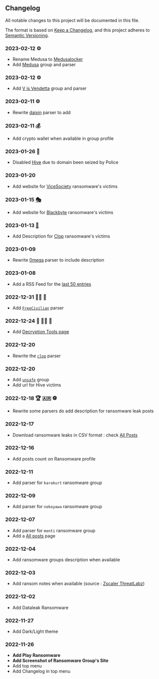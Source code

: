 ## Changelog

All notable changes to this project will be documented in this file.

The format is based on [Keep a Changelog](https://keepachangelog.com/en/1.0.0/),
and this project adheres to [Semantic Versioning](https://semver.org/spec/v2.0.0.html).


### 2023-02-12 ⚙️

* Rename Medusa to [Medusalocker](profiles/medusalocker.md)
* Add [Medusa](profiles/medusa.md) group and parser

### 2023-02-12 ⚙️

* Add [V is Vendetta](profiles/vendetta.md) group and parser
  
### 2023-02-11 ⚙️

* Rewrite [daixin](profiles/daixin.md) parser to add
  
### 2023-02-11 💰

* Add crypto wallet when available in group profile

### 2023-01-26 🚓

* Disabled [Hive](profiles/hive.md) due to domain been seized by Police

### 2023-01-20

* Add website for [ViceSociety](profiles/vicesociety.md) ransomware's victims

### 2023-01-15 [🎭](https://en.wikipedia.org/wiki/Moli%C3%A8re)

* Add website for [Blackbyte](profiles/blackbyte.md) ransomware's victims

### 2023-01-13 [👻](https://en.wikipedia.org/wiki/Friday_the_13th)

* Add Description for [Clop](profiles/clop.md) ransomware's victims

### 2023-01-09

* Rewrite [0mega](profiles/0mega.md) parser to include description

### 2023-01-08

* Add a RSS Feed for the [last 50 entries](https://www.ransomware.live/rss.xml)

### 2022-12-31 🥂🍾 🥳

* Add [`FreeCivilian`](profiles.md?id=freecivilian) parser

### 2022-12-24 🎄 🎅🏻 🎁

* Add [Decryption Tools page](decryption.md)

### 2022-12-20 

* Rewrite the  [`clop`](profiles.md?id=clop) parser

### 2022-12-20 

* Add [`unsafe`](profiles.md?id=unsafe) group
* Add url for Hive victims 

### 2022-12-18  🏆 🇦🇷 ⚽️

* Rewrite some parsers do add description for ransomware leak posts

### 2022-12-17

* Download ransomware leaks in CSV format : check [All Posts](allposts.md)

### 2022-12-16

* Add posts count on Ransomware profile

### 2022-12-11 

* Add parser for `karakurt` ransomware group

### 2022-12-09 

* Add parser for `nokoyawa` ransomware group

### 2022-12-07

* Add parser for `monti` ransomware group 
* Add a [All posts](allposts.md) page

### 2022-12-04

* Add ransomware groups description when available

### 2022-12-03

* Add ransom notes when available (source : [Zscaler ThreatLabz](https://github.com/threatlabz/ransomware_notes))

### 2022-12-02 

* Add Dataleak Ransomware

### 2022-11-27

* Add Dark/Light theme

### 2022-11-26

* **Add Play Ransomware**
* **Add Screenshot of Ransomware Group's Site**
* Add top menu 
* Add Changelog in top menu 
